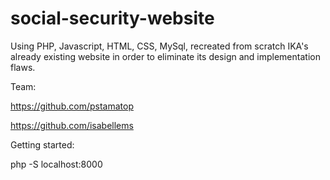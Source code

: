 # social-security-website
Using PHP, Javascript, HTML, CSS, MySql, recreated from scratch IKA's already existing website in order to eliminate its design and implementation flaws. 

Team:

https://github.com/pstamatop

https://github.com/isabellems

Getting started:


php -S localhost:8000


